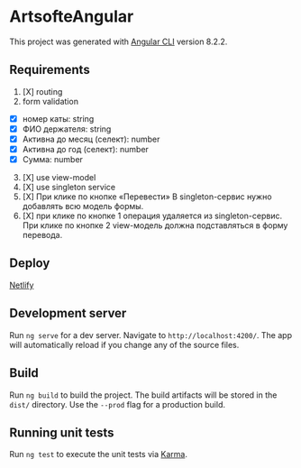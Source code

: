 # ArtsofteAngular

This project was generated with [Angular CLI](https://github.com/angular/angular-cli) version 8.2.2.

## Requirements
1. [X] routing
2. form validation
  * [X] номер каты: string
  * [X] ФИО держателя: string
  * [X] Активна до месяц (селект): number
  * [X] Активна до год (селект): number
  * [X] Сумма: number
3. [X] use view-model
4. [X] use singleton service
5. [X] При клике по кнопке «Перевести» В singleton-сервис нужно добавлять всю модель формы.
6. [X] при клике по кнопке 1 операция удаляется из singleton-сервис. При клике по кнопке 2 view-модель должна подставляться в форму перевода.

## Deploy
[Netlify](https://compassionate-agnesi-1382fe.netlify.com/)

## Development server

Run `ng serve` for a dev server. Navigate to `http://localhost:4200/`. The app will automatically reload if you change any of the source files.

## Build

Run `ng build` to build the project. The build artifacts will be stored in the `dist/` directory. Use the `--prod` flag for a production build.

## Running unit tests

Run `ng test` to execute the unit tests via [Karma](https://karma-runner.github.io).


